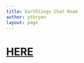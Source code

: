 ```yaml
---
title: Earthlings Chat Room
author: ytbryan
layout: page
---
```

# [HERE][1]

 [1]: https://www.hipchat.com/g9rozrbfY